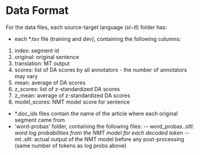 # Data Format

For the data files, each source-target language ($sl-$tl) folder has:
- each *.tsv file (training and dev), containing the following columns:

1) index: segment id
2) original: original sentence
3) translation: MT output
4) scores: list of DA scores by all annotators - the number of annotators may vary
5) mean: average of DA scores
6) z_scores: list of z-standardized DA scores
7) z_mean: average of z-standardized DA scores
8) model_scores: NMT model score for sentence

- *.doc_ids files contain the name of the article where each original segment came from
- 'word-probas' folder, containing the following files:
-- word_probas.*.$sl$tl: word log probabilities from the NMT model for each decoded token
-- mt.*.$sl$tl: actual output of the NMT model before any post-processing (same number of
tokens as log probs above)